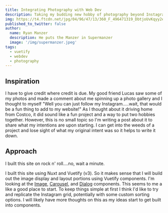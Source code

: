 ```yaml
---
title: Integrating Photography with Web Dev
description: Taking my budding new hobby of photography beyond Instagram by building my own photo gallery.
img: https://t4.ftcdn.net/jpg/04/96/47/13/360_F_496471319_DbtjoUvKqyy2e9OfgBnK5mm2AXhKpa9m.jpg
published_to_twitter: false
author:
  name: Ryan Manzer
  description: He puts the Manzer in Supermanzer
  image: '/img/supermanzer.jpeg'
tags:
  - vuetify
  - webdev
  - photography
---
```


## Inspiration

I have to give credit where credit is due. My good friend Lucas saw some of my photos and made a comment about me spinning up a photo gallery and I thought to myself "Well you can just follow my Instagram.....wait, that would be a fun thing to add to my website!" As I thought about it driving home from Costco, it did sound like a fun project and a way to put two hobbies together. However, this is no small topic so I'm writing a post about it to share what my intentions are upon starting. I can get into the weeds of a project and lose sight of what my original intent was so it helps to write it down.

## Approach

I built this site on rock n' roll....no, wait a minute.

I built this site using Nuxt and Vuetify (v3). So it makes sense that I will build out the image display and layout portions using Vuetify components. I'm looking at the [Image](https://vuetifyjs.com/en/components/images/), [Carousel](https://vuetifyjs.com/en/components/carousels/), and [Dialog](https://vuetifyjs.com/en/components/dialogs/) components. This seems to me a like a good place to start. To keep things simple at first I think I'd like to try and replicate the Instagram grid, potentially with some custom sorting options. I will likely have more thoughts on this as my ideas start to get built into components.
